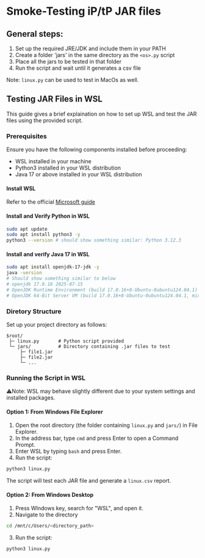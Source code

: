 # Smoke-Testing iP/tP JAR files

## General steps:

1. Set up the required JRE/JDK and include them in your PATH
1. Create a folder 'jars' in the same directory as the `<os>.py` script
1. Place all the jars to be tested in that folder
1. Run the script and wait until it generates a csv file

Note: `linux.py` can be used to test in MacOs as well.

## Testing JAR Files in WSL

This guide gives a brief explaination on how to set up WSL and test the JAR files using the provided script.

### Prerequisites

Ensure you have the following components installed before proceeding:

- WSL installed in your machine
- Python3 installed in your WSL distribution
- Java 17 or above installed in your WSL distribution

#### Install WSL

Refer to the official [Microsoft guide](https://learn.microsoft.com/en-us/windows/wsl/install)

#### Install and Verify Python in WSL

```bash
sudo apt update
sudo apt install python3 -y
python3 --version # should show something similar: Python 3.12.3
```

#### Install and verify Java 17 in WSL

```bash
sudo apt install openjdk-17-jdk -y
java -version
# Should show something similar to below
# openjdk 17.0.16 2025-07-15
# OpenJDK Runtime Environment (build 17.0.16+8-Ubuntu-0ubuntu124.04.1)
# OpenJDK 64-Bit Server VM (build 17.0.16+8-Ubuntu-0ubuntu124.04.1, mixed mode, sharing)
```

### Diretory Structure

Set up your project directory as follows:

```text
$root/
 ├─ linux.py       # Python script provided
 └─ jars/          # Directory containing .jar files to test
     ├─ file1.jar
     ├─ file2.jar
     └─ ...
```

### Running the Script in WSL

⚠️Note: WSL may behave slightly different due to your system settings and installed packages.

#### Option 1: From Windows File Explorer

1. Open the root directory (the folder containing `linux.py` and `jars/`) in File Explorer.
2. In the address bar, type `cmd` and press Enter to open a Command Prompt.
3. Enter WSL by typing `bash` and press Enter.
4. Run the script:

```bash
python3 linux.py
```

The script will test each JAR file and generate a `linux.csv` report.

#### Option 2: From Windows Desktop

1. Press WIndows key, search for "WSL", and open it.
2. Navigate to the directory

```bash
cd /mnt/c/Users/<directory_path>
```

3. Run the script:

```bash
python3 linux.py
```
